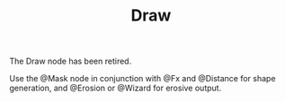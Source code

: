 ﻿---
title: Draw
uid: Draw
---

The Draw node has been retired. 

Use the @Mask node in conjunction with @Fx and @Distance for shape generation, and @Erosion or @Wizard for erosive output.

